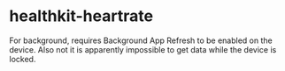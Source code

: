 # healthkit-heartrate

For background, requires Background App Refresh to be enabled on the device. Also not it is apparently impossible to get data while the device is locked.
